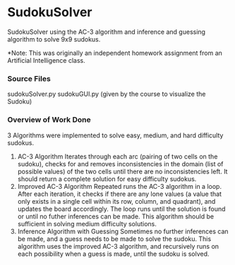 # SudokuSolver
SudokuSolver using the AC-3 algorithm and inference and guessing algorithm to solve 9x9 sudokus.

*Note: This was originally an independent homework assignment from an Artificial Intelligence class. 

### Source Files
sudokuSolver.py
sudokuGUI.py (given by the course to visualize the Sudoku)

### Overview of Work Done
3 Algorithms were implemented to solve easy, medium, and hard difficulty sudokus. 
  1. AC-3 Algorithm
    Iterates through each arc (pairing of two cells on the sudoku), checks for and removes inconsistencies in the domain (list of possible values) of the two cells until there are no inconsistencies left. It should return a complete solution for easy difficulty sudokus. 
  2. Improved AC-3 Algorithm
    Repeated runs the AC-3 algorithm in a loop. After each iteration, it checks if there are any lone values (a value that only exists in a single cell within its row, column, and quadrant), and updates the board accordingly. The loop runs until the solution is found or until no futher inferences can be made. This algorithm should be sufficient in solving medium difficulty solutions. 
  3. Inference Algorithm with Guessing
    Sometimes no further inferences can be made, and a guess needs to be made to solve the sudoku. This algorithm uses the improved AC-3 algorithm, and recursively runs on each possibility when a guess is made, until the sudoku is solved. 
